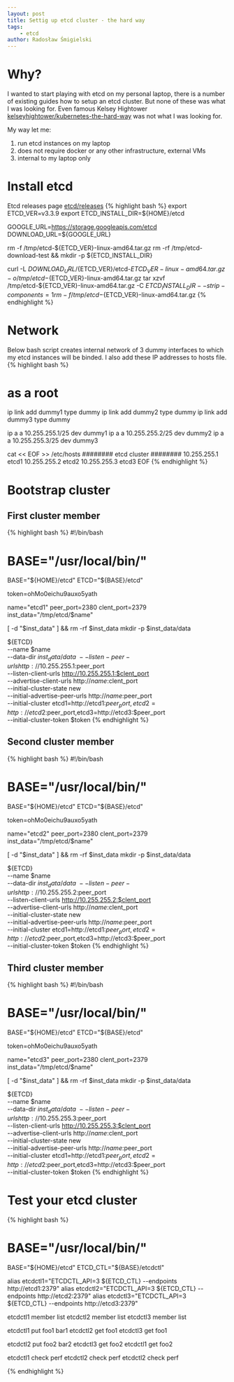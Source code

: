 ```yaml
---
layout: post
title: Settig up etcd cluster - the hard way
tags:
    - etcd
author: Radosław Śmigielski
---
```


Why?
====
I wanted to start playing with etcd on my personal laptop, there is a number
of existing guides how to setup an etcd cluster. But none of these was what
I was looking for. Even famous Kelsey Hightower
[kelseyhightower/kubernetes-the-hard-way](https://github.com/kelseyhightower/kubernetes-the-hard-way)
was not what I was looking for.

My way let me:
1. run etcd instances on my laptop
2. does not require docker or any other infrastructure, external VMs
3. internal to my laptop only

Install etcd
============
Etcd releases page [etcd/releases](https://github.com/coreos/etcd/releases)
{% highlight bash %}
export ETCD_VER=v3.3.9
export ETCD_INSTALL_DIR=${HOME}/etcd

GOOGLE_URL=https://storage.googleapis.com/etcd
DOWNLOAD_URL=${GOOGLE_URL}

rm -f /tmp/etcd-${ETCD_VER}-linux-amd64.tar.gz
rm -rf /tmp/etcd-download-test && mkdir -p ${ETCD_INSTALL_DIR}

curl -L ${DOWNLOAD_URL}/${ETCD_VER}/etcd-${ETCD_VER}-linux-amd64.tar.gz -o /tmp/etcd-${ETCD_VER}-linux-amd64.tar.gz
tar xzvf /tmp/etcd-${ETCD_VER}-linux-amd64.tar.gz -C ${ETCD_INSTALL_DIR} --strip-components=1
rm -f /tmp/etcd-${ETCD_VER}-linux-amd64.tar.gz
{% endhighlight %}


Network
=======
Below bash script creates internal network of 3 dummy interfaces to which
my etcd instances will be binded. I also add these IP addresses to hosts
file.
{% highlight bash %}
# as a root
ip link add dummy1 type dummy
ip link add dummy2 type dummy
ip link add dummy3 type dummy

ip a a 10.255.255.1/25 dev dummy1
ip a a 10.255.255.2/25 dev dummy2
ip a a 10.255.255.3/25 dev dummy3

cat << EOF >> /etc/hosts
######## etcd cluster ########
10.255.255.1   etcd1
10.255.255.2   etcd2
10.255.255.3   etcd3
EOF
{% endhighlight %}

Bootstrap cluster
=================

First cluster member
--------------------
{% highlight bash %}
#!/bin/bash

# BASE="/usr/local/bin/"
BASE="${HOME}/etcd"
ETCD="${BASE}/etcd"

token=ohMo0eichu9auxo5yath

name="etcd1"
peer_port=2380
clent_port=2379
inst_data="/tmp/etcd/$name"

[ -d "$inst_data" ] && rm -rf $inst_data
mkdir -p $inst_data/data

${ETCD} \
    --name $name \
    --data-dir $inst_data/data \
    --listen-peer-urls http://10.255.255.1:$peer_port \
    --listen-client-urls http://10.255.255.1:$clent_port \
    --advertise-client-urls http://$name:$clent_port\
    --initial-cluster-state new \
    --initial-advertise-peer-urls http://$name:$peer_port \
    --initial-cluster etcd1=http://etcd1:$peer_port,etcd2=http://etcd2:$peer_port,etcd3=http://etcd3:$peer_port \
    --initial-cluster-token $token
{% endhighlight %}

Second cluster member
--------------------
{% highlight bash %}
#!/bin/bash

# BASE="/usr/local/bin/"
BASE="${HOME}/etcd"
ETCD="${BASE}/etcd"

token=ohMo0eichu9auxo5yath

name="etcd2"
peer_port=2380
clent_port=2379
inst_data="/tmp/etcd/$name"

[ -d "$inst_data" ] && rm -rf $inst_data
mkdir -p $inst_data/data

${ETCD} \
    --name $name \
    --data-dir $inst_data/data \
    --listen-peer-urls http://10.255.255.2:$peer_port \
    --listen-client-urls http://10.255.255.2:$clent_port \
    --advertise-client-urls http://$name:$clent_port\
    --initial-cluster-state new \
    --initial-advertise-peer-urls http://$name:$peer_port \
    --initial-cluster etcd1=http://etcd1:$peer_port,etcd2=http://etcd2:$peer_port,etcd3=http://etcd3:$peer_port \
    --initial-cluster-token $token
{% endhighlight %}

Third cluster member
--------------------
{% highlight bash %}
#!/bin/bash

# BASE="/usr/local/bin/"
BASE="${HOME}/etcd"
ETCD="${BASE}/etcd"

token=ohMo0eichu9auxo5yath

name="etcd3"
peer_port=2380
clent_port=2379
inst_data="/tmp/etcd/$name"

[ -d "$inst_data" ] && rm -rf $inst_data
mkdir -p $inst_data/data

${ETCD} \
    --name $name \
    --data-dir $inst_data/data \
    --listen-peer-urls http://10.255.255.3:$peer_port \
    --listen-client-urls http://10.255.255.3:$clent_port \
    --advertise-client-urls http://$name:$clent_port\
    --initial-cluster-state new \
    --initial-advertise-peer-urls http://$name:$peer_port \
    --initial-cluster etcd1=http://etcd1:$peer_port,etcd2=http://etcd2:$peer_port,etcd3=http://etcd3:$peer_port \
    --initial-cluster-token $token
{% endhighlight %}

Test your etcd cluster
======================
{% highlight bash %}
# BASE="/usr/local/bin/"
BASE="${HOME}/etcd"
ETCD_CTL="${BASE}/etcdctl"

alias etcdctl1="ETCDCTL_API=3 ${ETCD_CTL} --endpoints http://etcd1:2379"
alias etcdctl2="ETCDCTL_API=3 ${ETCD_CTL} --endpoints http://etcd2:2379"
alias etcdctl3="ETCDCTL_API=3 ${ETCD_CTL} --endpoints http://etcd3:2379"

etcdctl1 member list
etcdctl2 member list
etcdctl3 member list

etcdctl1 put foo1 bar1
etcdctl2 get foo1
etcdctl3 get foo1

etcdctl2 put foo2 bar2
etcdctl3 get foo2
etcdctl1 get foo2

etcdctl1 check perf
etcdctl2 check perf
etcdctl2 check perf

{% endhighlight %}

